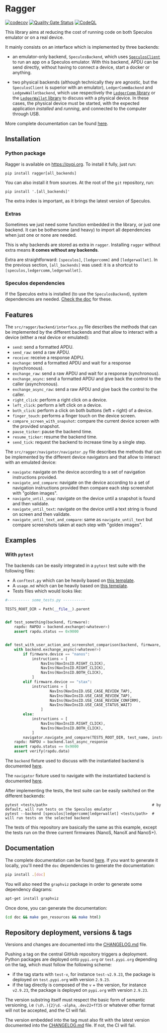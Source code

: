 # Ragger

[![codecov](https://codecov.io/gh/LedgerHQ/ragger/branch/master/graph/badge.svg)](https://codecov.io/gh/LedgerHQ/ragger)
[![Quality Gate Status](https://sonarcloud.io/api/project_badges/measure?project=LedgerHQ_ragger&metric=alert_status)](https://sonarcloud.io/summary/new_code?id=LedgerHQ_ragger)
[![CodeQL](https://github.com/LedgerHQ/ragger/actions/workflows/codeql-analysis.yml/badge.svg)](https://github.com/LedgerHQ/ragger/actions/workflows/codeql-analysis.yml)


This library aims at reducing the cost of running code on both Speculos emulator
or on a real device.

It mainly consists on an interface which is implemented by three backends:

- an emulator-only backend, `SpeculosBackend`, which uses
  [`SpeculosClient`](https://github.com/LedgerHQ/speculos/blob/master/speculos/client.py)
  to run an app on a Speculos emulator. With this backend, APDU can be send directly,
  without having to connect a device, start a docker or anything.

- two physical backends (although technically they are agnostic, but the
  `SpeculosClient` is superior with an emulator), `LedgerCommBackend` and
  `LedgewWalletbackend`, which use respectively the
  [`LedgerComm` library](https://github.com/LedgerHQ/ledgercomm) or the
  [`LedgerWallet` library](https://github.com/LedgerHQ/ledgerctl/) to discuss
  with a physical device. In these cases, the physical device must be started,
  with the expected application *installed* and *running*, and connected to the
  computer through USB.


More complete documentation can be found [here](https://ledgerhq.github.io/ragger/).


## Installation

### Python package

Ragger is available on https://pypi.org. To install it fully, just run:

```
pip install ragger[all_backends]
```

You can also install it from sources. At the root of the `git` repository, run:

```
pip install '.[all_backends]'
```

The extra index is important, as it brings the latest version of Speculos.

### Extras

Sometimes we just need some function embedded in the library, or just one backend. It can be
bothersome (and heavy) to import all dependencies when just one or none are needed.

This is why backends are stored as extra in `ragger`. Installing `ragger` without extra means **it
comes without any backends**.

Extra are straightforward: `[speculos]`, `[ledgercomm]` and `[ledgerwallet]`. In the previous
section, `[all_backends]` was used: it is a shortcut to `[speculos,ledgercomm,ledgerwallet]`.

### Speculos dependencies

If the Speculos extra is installed (to use the `SpeculosBackend`), system dependencies are needed.
[Check the doc](https://speculos.ledger.com/installation/build.html) for these.

## Features

The `src/ragger/backend/interface.py` file describes the methods that can be implemented by the
different backends and that allow to interact with a device (either a real device or emulated):

* `send`: send a formatted APDU.
* `send_raw`: send a raw APDU.
* `receive`: receive a response ADPU.
* `exchange`: send a formatted APDU and wait for a response (synchronous).
* `exchange_raw`: send a raw APDU and wait for a response (synchronous).
* `exchange_async`: send a formatted APDU and give back the control to the caller (asynchronous).
* `exchange_async_raw`: send a raw APDU and give back the control to the caller.
* `right_click`: perform a right click on a device.
* `left_click`: perform a left click on a device.
* `both_click`: perform a click on both buttons (left + right) of a device.
* `finger_touch`: performs a finger touch on the device screen.
* `compare_screen_with_snapshot`: compare the current device screen with the provided snapshot.
* `pause_ticker`: pause the backend time.
* `resume_ticker`: resume the backend time.
* `send_tick`: request the backend to increase time by a single step.

The `src/ragger/navigator/navigator.py` file describes the methods that can be implemented by the
different device navigators and that allow to interact with an emulated device:
* `navigate`: navigate on the device according to a set of navigation instructions provided.
* `navigate_and_compare`: navigate on the device according to a set of navigation instructions
  provided then compare each step screenshot with "golden images".
* `navigate_until_snap`: navigate on the device until a snapshot is found and then validate.
* `navigate_until_text`: navigate on the device until a text string is found on screen and then
  validate.
* `navigate_until_text_and_compare`: same as `navigate_until_text` but compare screenshots taken at
  each step with "golden images".

## Examples
### With `pytest`

The backends can be easily integrated in a `pytest` test suite with the following files:

* A `conftest.py` which can be heavily based on [this template](template/conftest.py).
* A `usage.md` which can be heavily based on [this template](template/usage.md).
* Tests files which would looks like:

```python
#---------- some_tests.py ----------

TESTS_ROOT_DIR = Path(__file__).parent


def test_something(backend, firmware):
    rapdu: RAPDU = backend.exchange(<whatever>)
    assert rapdu.status == 0x9000


def test_with_user_action_and_screenshot_comparison(backend, firmware, navigator, test_name):
    with backend.exchange_async(<whatever>)
        if firmware.device == "nanos":
            instructions = [
                NavIns(NavInsID.RIGHT_CLICK),
                NavIns(NavInsID.RIGHT_CLICK),
                NavIns(NavInsID.BOTH_CLICK),
            ]
        elif firmware.device == "stax":
            instructions = [
                    NavIns(NavInsID.USE_CASE_REVIEW_TAP),
                    NavIns(NavInsID.USE_CASE_REVIEW_TAP),
                    NavIns(NavInsID.USE_CASE_REVIEW_CONFIRM),
                    NavIns(NavInsID.USE_CASE_STATUS_WAIT)
                ]
        else:
            instructions = [
                NavIns(NavInsID.RIGHT_CLICK),
                NavIns(NavInsID.BOTH_CLICK),
            ]
        navigator.navigate_and_compare(TESTS_ROOT_DIR, test_name, instructions)
    rapdu: RAPDU = backend.last_async_response
    assert rapdu.status == 0x9000
    assert verify(rapdu.data)
```

The `backend` fixture used to discuss with the instantiated backend is documented
[here](src/ragger/backend/interface.py).

The `navigator` fixture used to navigate with the instantiated backend is documented
[here](src/ragger/navigator/navigator.py).

After implementing the tests, the test suite can be easily switched on the different backends:

```
pytest <tests/path>                                               # by default, will run tests on the Speculos emulator
pytest --backend [speculos|ledgercomm|ledgerwallet] <tests/path>  # will run tests on the selected backend
```

The tests of this repository are basically the same as this example, except
the tests run on the three current firmwares (NanoS, NanoX and NanoS+).

## Documentation

The complete documentation can be found [here](https://ledgerhq.github.io/ragger/).
If you want to generate it locally, you'll need the `doc` dependencies to
generate the documentation:

```bash
pip install .[doc]
```

You will also need the `graphviz` package in order to generate some dependency
diagrams:

```bash
apt-get install graphviz
```

Once done, you can generate the documentation:

```bash
(cd doc && make gen_resources && make html)
```

## Repository deployment, versions & tags

Versions and changes are documented into the [CHANGELOG.md](CHANGELOG.MD) file.

Pushing a tag on the central GitHub repository triggers a deployment. Python packages are deployed
onto `pypi.org` or `test.pypi.org` depending on the tag, which must follow the following scheme:

- if the tag starts with `test-v`, for instance `test-v2.9.23`, the package is deployed on
  `test.pypi.org` with version `2.9.23`.
- if the tag directly is composed of the `v` + the version, for instance `v2.9.23`, the package is
  deployed on `pypi.org` with version `2.9.23`.

The version substring itself must respect the basic form of semantic versioning, i.e `(\d\.){2}\d`.
`-alpha`, `.dev22+ff35` or whatever other format will not be accepted, and the CI will fail.

The version embedded into the tag must also fit with the latest version documented into the
[CHANGELOG.md](CHANGELOG.MD) file. If not, the CI will fail.
